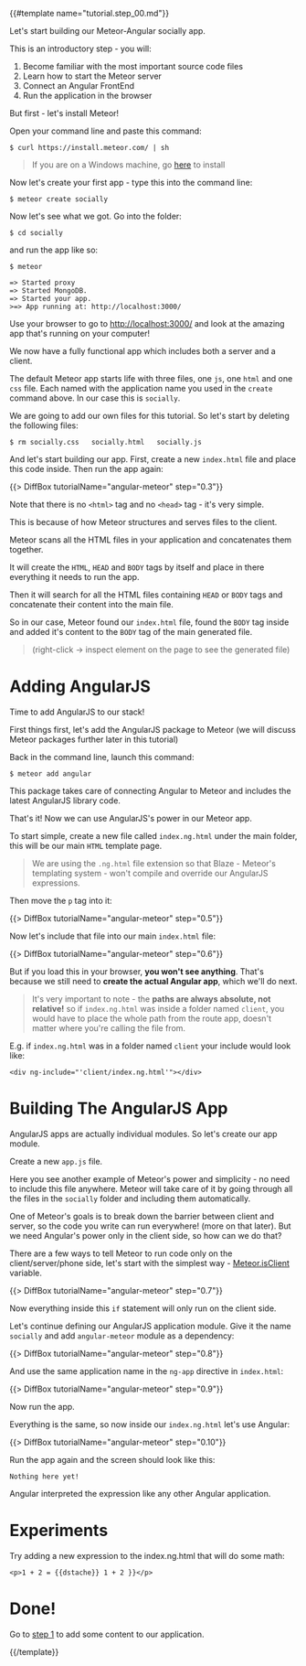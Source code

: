 {{#template name="tutorial.step_00.md"}}

Let's start building our Meteor-Angular socially app.

This is an introductory step - you will:

1. Become familiar with the most important source code files
2. Learn how to start the Meteor server
3. Connect an Angular FrontEnd
4. Run the application in the browser

But first - let's install Meteor!

Open your command line and paste this command:

    $ curl https://install.meteor.com/ | sh

> If you are on a Windows machine, go [here](https://www.meteor.com/install) to install

Now let's create your first app - type this into the command line:

    $ meteor create socially

Now let's see what we got. Go into the folder:

    $ cd socially

and run the app like so:

    $ meteor

    => Started proxy
    => Started MongoDB.
    => Started your app.
    >=> App running at: http://localhost:3000/

Use your browser to go to [http://localhost:3000/](http://localhost:3000/)
and look at the amazing app that's running on your computer!

We now have a fully functional app which includes both a server and a client.

The default Meteor app starts life with three files, one `js`, one `html` and one `css` file. Each named with the application name you used in the `create` command above. In our case this is `socially`.

We are going to add our own files for this tutorial. So let's start by deleting the following files:

    $ rm socially.css	socially.html	socially.js

And let's start building our app.
First, create a new `index.html` file and place this code inside. Then run the app again:

{{> DiffBox tutorialName="angular-meteor" step="0.3"}}

Note that there is no `<html>` tag and no `<head>` tag - it's very simple.


This is because of how Meteor structures and serves files to the client.

Meteor scans all the HTML files in your application and concatenates them together.

It will create the `HTML`, `HEAD` and `BODY` tags by itself and place in there everything it needs to run the app.

Then it will search for all the HTML files containing `HEAD` or `BODY` tags and concatenate their content into the main file.



So in our case, Meteor found our `index.html` file, found the `BODY` tag inside and added it's content to the `BODY` tag of the main generated file.

> (right-click -> inspect element on the page to see the generated file)


# Adding AngularJS

Time to add AngularJS to our stack!

First things first, let's add the AngularJS package to Meteor (we will discuss Meteor packages further later in this tutorial)



Back in the command line, launch this command:

    $ meteor add angular

This package takes care of connecting Angular to Meteor and includes the latest AngularJS library code.

That's it! Now we can use AngularJS's power in our Meteor app.

To start simple, create a new file called `index.ng.html` under the main folder, this will be our main `HTML` template page.

> We are using the `.ng.html` file extension so that Blaze - Meteor's templating system - won't compile and override our AngularJS expressions.

Then move the `p` tag into it:

{{> DiffBox tutorialName="angular-meteor" step="0.5"}}

Now let's include that file into our main `index.html` file:

{{> DiffBox tutorialName="angular-meteor" step="0.6"}}

But if you load this in your browser, **you won't see anything**. That's because we still need to **create the actual Angular app**, which we'll do next.

> It's very important to note - the **paths are always absolute, not relative!**  so if `index.ng.html` was inside a folder named `client`, you would have to place the whole path from the route app, doesn't matter where you're calling the file from.

E.g. if `index.ng.html` was in a folder named `client` your include would look like:

    <div ng-include="'client/index.ng.html'"></div>

# Building The AngularJS App

AngularJS apps are actually individual modules. So let's create our app module.

Create a new `app.js` file.

Here you see another example of Meteor's power and simplicity - no need to include this file anywhere. Meteor will take care of it by going through all the files in the `socially` folder and including them automatically.

One of Meteor's goals is to break down the barrier between client and server, so the code you write can run everywhere! (more on that later).
But we need Angular's power only in the client side, so how can we do that?

There are a few ways to tell Meteor to run code only on the client/server/phone side, let's start with the simplest way - [Meteor.isClient](http://docs.meteor.com/#/full/meteor_isclient) variable.

{{> DiffBox tutorialName="angular-meteor" step="0.7"}}

Now everything inside this `if` statement will only run on the client side.

Let's continue defining our AngularJS application module. Give it the name `socially` and add `angular-meteor` module as a dependency:

{{> DiffBox tutorialName="angular-meteor" step="0.8"}}

And use the same application name in the `ng-app` directive in `index.html`:

{{> DiffBox tutorialName="angular-meteor" step="0.9"}}

Now run the app.

Everything is the same, so now inside our `index.ng.html` let's use Angular:

{{> DiffBox tutorialName="angular-meteor" step="0.10"}}

Run the app again and the screen should look like this:

    Nothing here yet!

Angular interpreted the expression like any other Angular application.

# Experiments
Try adding a new expression to the index.ng.html that will do some math:

    <p>1 + 2 = {{dstache}} 1 + 2 }}</p>

# Done!
Go to [step 1](/tutorial/step_01) to add some content to our application.

{{/template}}
